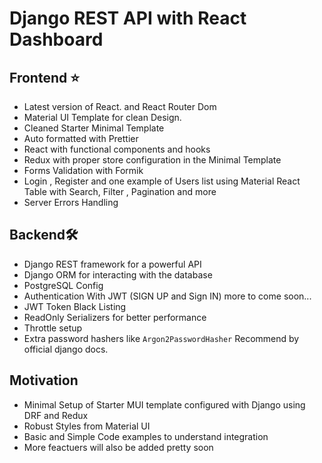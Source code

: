 <h1>Django REST API with React Dashboard</h1>

## Frontend ⭐

- Latest version of React. and React Router Dom 
- Material UI Template for clean Design. 
- Cleaned Starter Minimal Template 
- Auto formatted with Prettier 
- React with functional components and hooks 
- Redux with proper store configuration in the Minimal Template 
- Forms Validation with Formik 
- Login , Register and one example of Users list using Material React Table with Search, Filter , Pagination and more 
- Server Errors Handling

## Backend🛠

- Django REST framework for a powerful API 
- Django ORM for interacting with the database
- PostgreSQL Config 
- Authentication With JWT (SIGN UP and Sign IN) more to come soon...
- JWT Token Black Listing
- ReadOnly Serializers for better performance 
- Throttle setup 
- Extra password hashers like `Argon2PasswordHasher` Recommend by official django docs. 

## Motivation 

- Minimal Setup of Starter MUI template configured with Django using DRF and Redux
- Robust Styles from Material UI
- Basic and Simple Code examples to understand integration
- More feactuers will also be added pretty soon
